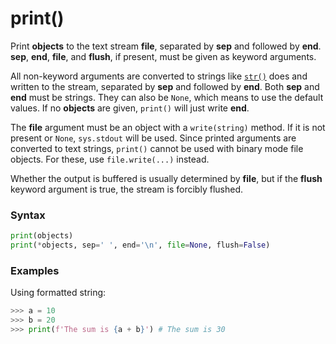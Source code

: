 # print()

Print **objects** to the text stream **file**, separated by **sep** and followed by **end**. **sep**, **end**, **file**, and **flush**, if present, must be given as keyword arguments.

All non-keyword arguments are converted to strings like [`str()`](/built-in-functions/str.md) does and written to the stream, separated by **sep** and followed by **end**. Both **sep** and **end** must be strings. They can also be `None`, which means to use the default values. If no **objects** are given, `print()` will just write **end**.

The **file** argument must be an object with a `write(string)` method. If it is not present or `None`, `sys.stdout` will be used. Since printed arguments are converted to text strings, `print()` cannot be used with binary mode file objects. For these, use `file.write(...)` instead.

Whether the output is buffered is usually determined by **file**, but if the **flush** keyword argument is true, the stream is forcibly flushed.

### Syntax

```python
print(objects)
print(*objects, sep=' ', end='\n', file=None, flush=False)
```

### Examples

Using formatted string:

```python
>>> a = 10
>>> b = 20
>>> print(f'The sum is {a + b}') # The sum is 30
```

